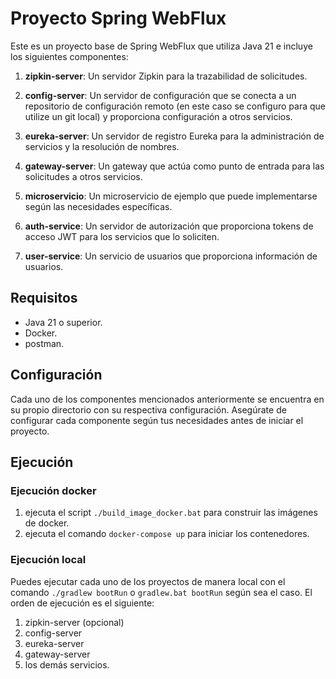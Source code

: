 # Proyecto Spring WebFlux

Este es un proyecto base de Spring WebFlux que utiliza Java 21 e incluye los siguientes componentes:

1. **zipkin-server**: Un servidor Zipkin para la trazabilidad de solicitudes.

2. **config-server**: Un servidor de configuración que se conecta a un repositorio de configuración remoto (en este caso se configuro para que utilize un git local) y proporciona configuración a otros servicios.

3. **eureka-server**: Un servidor de registro Eureka para la administración de servicios y la resolución de nombres.

4. **gateway-server**: Un gateway que actúa como punto de entrada para las solicitudes a otros servicios. 

5. **microservicio**: Un microservicio de ejemplo que puede implementarse según las necesidades específicas.

6. **auth-service**: Un servidor de autorización que proporciona tokens de acceso JWT para los servicios que lo soliciten.

7. **user-service**: Un servicio de usuarios que proporciona información de usuarios.

## Requisitos

- Java 21 o superior.
- Docker.
- postman.

## Configuración

Cada uno de los componentes mencionados anteriormente se encuentra en su propio directorio con su respectiva configuración. Asegúrate de configurar cada componente según tus necesidades antes de iniciar el proyecto.

## Ejecución
### Ejecución docker
1. ejecuta el script `./build_image_docker.bat` para construir las imágenes de docker.
2. ejecuta el comando `docker-compose up` para iniciar los contenedores.

### Ejecución local
Puedes ejecutar cada uno de los proyectos de manera local con el comando `./gradlew bootRun` o `gradlew.bat bootRun` según sea el caso.
El orden de ejecución es el siguiente:
1. zipkin-server (opcional)
2. config-server
3. eureka-server
4. gateway-server
5. los demás servicios.
